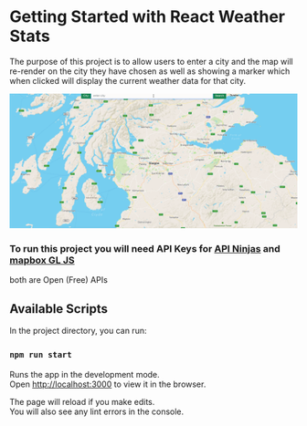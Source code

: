 # Getting Started with React Weather Stats

The purpose of this project is to allow users to enter a city and the map will re-render on the city they have chosen as well as showing a marker which when clicked will display the current weather data for that city.

![Edinburgh Example](/public/england.gif)

### To run this project you will need API Keys for [API Ninjas](https://api-ninjas.com/) and [mapbox GL JS](https://account.mapbox.com/)
both are Open (Free) APIs

## Available Scripts

In the project directory, you can run:

### `npm run start`

Runs the app in the development mode.\
Open [http://localhost:3000](http://localhost:3000) to view it in the browser.

The page will reload if you make edits.\
You will also see any lint errors in the console.

